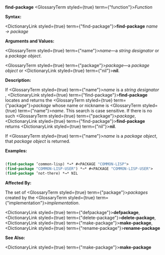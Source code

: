 **find-package** <GlossaryTerm styled={true} term={"function"}><i>Function</i></GlossaryTerm> 



**Syntax:** 



<DictionaryLink styled={true} term={"find-package"}><b>find-package</b></DictionaryLink> *name → package* 



**Arguments and Values:** 



<GlossaryTerm styled={true} term={"name"}><i>name</i></GlossaryTerm>—a *string designator* or a *package object*. 



<GlossaryTerm styled={true} term={"package"}><i>package</i></GlossaryTerm>—a *package object* or <DictionaryLink styled={true} term={"nil"}><b>nil</b></DictionaryLink>. 



**Description:** 



If <GlossaryTerm styled={true} term={"name"}><i>name</i></GlossaryTerm> is a *string designator* , <DictionaryLink styled={true} term={"find-package"}><b>find-package</b></DictionaryLink> locates and returns the <GlossaryTerm styled={true} term={"package"}><i>package</i></GlossaryTerm> whose name or nickname is <GlossaryTerm styled={true} term={"name"}><i>name</i></GlossaryTerm>. This search is case sensitive. If there is no such <GlossaryTerm styled={true} term={"package"}><i>package</i></GlossaryTerm>, <DictionaryLink styled={true} term={"find-package"}><b>find-package</b></DictionaryLink> returns <DictionaryLink styled={true} term={"nil"}><b>nil</b></DictionaryLink>. 



If <GlossaryTerm styled={true} term={"name"}><i>name</i></GlossaryTerm> is a *package object*, that *package object* is returned. 



**Examples:**
```lisp

(find-package ’common-lisp) *→* #<PACKAGE "COMMON-LISP"> 
(find-package "COMMON-LISP-USER") *→* #<PACKAGE "COMMON-LISP-USER"> 
(find-package ’not-there) *→* NIL 

```
**Affected By:** 



The set of <GlossaryTerm styled={true} term={"package"}><i>packages</i></GlossaryTerm> created by the <GlossaryTerm styled={true} term={"implementation"}><i>implementation</i></GlossaryTerm>. 



<DictionaryLink styled={true} term={"defpackage"}><b>defpackage</b></DictionaryLink>, <DictionaryLink styled={true} term={"delete-package"}><b>delete-package</b></DictionaryLink>, <DictionaryLink styled={true} term={"make-package"}><b>make-package</b></DictionaryLink>, <DictionaryLink styled={true} term={"rename-package"}><b>rename-package</b></DictionaryLink> 



**See Also:** 



<DictionaryLink styled={true} term={"make-package"}><b>make-package</b></DictionaryLink> 







 



 



